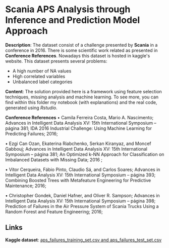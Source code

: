 # Scania APS Analysis through Inference and Prediction Model Approach
**Description**: The dataset consist of a challenge presented by **Scania** in a conference in 2016. There is some scientific work related as presented in **Conference References**. Nowadays this dataset is hosted in kaggle's website. This dataset presents several problems:
- A high number of NA values
- High correlated variables
- Unbalanced label categories

**Content**: 
The solution provided here is a framework using feature selection techniques, missing analysis and machine learning. To see more, you can find within this folder my notebook (with explanations) and the real code, generated using *Rstudio*.

**Conference References**
•	Camila Ferreira Costa, Mario A. Nascimento; Advances in Intelligent Data Analysis XV: 15th International Symposium – página 381; IDA 2016 Industrial Challenge: Using Machine Learning for Predicting Failures; 2016; 

•	Ezgi Can Ozan, Ekaterina Riabchenko, Serkan Kiranyaz, and Moncef Gabbouj; Advances in Intelligent Data Analysis XV: 15th International Symposium – página 381; An Optimized k-NN Approach for Classification on Imbalanced Datasets with Missing Data; 2016 ;

•	Vítor Cerqueira, Fábio Pinto, Claudio Sá, and Carlos Soares; Advances in Intelligent Data Analysis XV: 15th International Symposium – página 393; Combining Boosted Trees with Metafeature Engineering for Predictive Maintenance; 2016;

•	Christopher Gondek, Daniel Hafner, and Oliver R. Sampson; Advances in Intelligent Data Analysis XV: 15th International Symposium – página 398; Prediction of Failures in the Air Pressure System of Scania Trucks Using a Random Forest and Feature Engineering; 2016; 

## Links
**Kaggle dataset**: [aps_failures_training_set.csv and aps_failures_test_set.csv](https://www.kaggle.com/uciml/aps-failure-at-scania-trucks-data-set)

